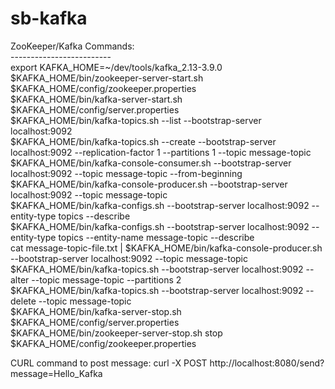 # sb-kafka <br>
ZooKeeper/Kafka Commands: <br>
------------------------- <br>
export KAFKA_HOME=~/dev/tools/kafka_2.13-3.9.0 <br>
$KAFKA_HOME/bin/zookeeper-server-start.sh $KAFKA_HOME/config/zookeeper.properties <br>
$KAFKA_HOME/bin/kafka-server-start.sh $KAFKA_HOME/config/server.properties <br>
$KAFKA_HOME/bin/kafka-topics.sh --list --bootstrap-server localhost:9092 <br>
$KAFKA_HOME/bin/kafka-topics.sh --create --bootstrap-server localhost:9092 --replication-factor 1 --partitions 1 --topic message-topic <br>
$KAFKA_HOME/bin/kafka-console-consumer.sh --bootstrap-server localhost:9092 --topic message-topic --from-beginning <br>
$KAFKA_HOME/bin/kafka-console-producer.sh --bootstrap-server localhost:9092 --topic message-topic <br>
$KAFKA_HOME/bin/kafka-configs.sh --bootstrap-server localhost:9092 --entity-type topics --describe <br>
$KAFKA_HOME/bin/kafka-configs.sh --bootstrap-server localhost:9092 --entity-type topics --entity-name message-topic --describe <br>
cat message-topic-file.txt | $KAFKA_HOME/bin/kafka-console-producer.sh --bootstrap-server localhost:9092 --topic message-topic <br>
$KAFKA_HOME/bin/kafka-topics.sh --bootstrap-server localhost:9092 --alter --topic message-topic --partitions 2 <br>
$KAFKA_HOME/bin/kafka-topics.sh --bootstrap-server localhost:9092 --delete --topic message-topic  <br>
$KAFKA_HOME/bin/kafka-server-stop.sh $KAFKA_HOME/config/server.properties <br>
$KAFKA_HOME/bin/zookeeper-server-stop.sh stop $KAFKA_HOME/config/zookeeper.properties <br>


CURL command to post message: curl -X POST http://localhost:8080/send?message=Hello_Kafka <br>
